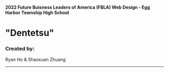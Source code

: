 <strong>2022 Future Buisness Leaders of America (FBLA) Web Design - Egg Harbor Township High School</strong>
<h1>"Dentetsu"</h1>
<h3>Created by:</h3><p>Ryan Ho & Shaoxuan Zhuang</p>
<hr>
